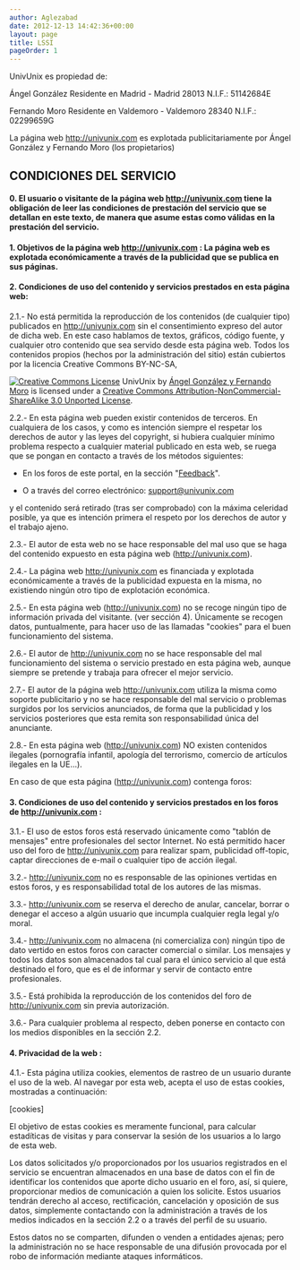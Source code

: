 ```yaml
---
author: Aglezabad
date: 2012-12-13 14:42:36+00:00
layout: page
title: LSSI
pageOrder: 1
---
```


UnivUnix es propiedad de:




Ángel González Residente en Madrid - Madrid 28013 N.I.F.: 51142684E




Fernando Moro Residente en Valdemoro - Valdemoro 28340 N.I.F.: 02299659G




La página web http://univunix.com es explotada publicitariamente por Ángel González y Fernando Moro (los propietarios)





## CONDICIONES DEL SERVICIO




#### 0. El usuario o visitante de la página web http://univunix.com tiene la obligación de leer las condiciones de prestación del servicio que se detallan en este texto, de manera que asume estas como válidas en la prestación del servicio.




#### 1. Objetivos de la página web http://univunix.com : La página web es explotada económicamente a través de la publicidad que se publica en sus páginas.




#### 2. Condiciones de uso del contenido y servicios prestados en esta página web:




2.1.- No está permitida la reproducción de los contenidos (de cualquier tipo) publicados en http://univunix.com sin el consentimiento expreso del autor de dicha web. En este caso hablamos de textos, gráficos, código fuente, y cualquier otro contenido que sea servido desde esta página web. Todos los contenidos propios (hechos por la administración del sitio) están cubiertos por la licencia Creative Commons BY-NC-SA,




[![Creative Commons License](http://i.creativecommons.org/l/by-nc-sa/3.0/88x31.png)](http://creativecommons.org/licenses/by-nc-sa/3.0/deed.en_US)
UnivUnix by [Ángel González y Fernando Moro](http://www.univunix.com) is licensed under a [Creative Commons Attribution-NonCommercial-ShareAlike 3.0 Unported License](http://creativecommons.org/licenses/by-nc-sa/3.0/deed.en_US).




2.2.- En esta página web pueden existir contenidos de terceros. En cualquiera de los casos, y como es intención siempre el respetar los derechos de autor y las leyes del copyright, si hubiera cualquier mínimo problema respecto a cualquier material publicado en esta web, se ruega que se pongan en contacto a través de los métodos siguientes:






	
  * En los foros de este portal, en la sección "[Feedback](http://www.univunix.com/forum/viewforum.php?f=5)".

	
  * O a través del correo electrónico: [support@univunix.com](mailto://support@univunix.com)




y el contenido será retirado (tras ser comprobado) con la máxima celeridad posible, ya que es intención primera el respeto por los derechos de autor y el trabajo ajeno.




2.3.- El autor de esta web no se hace responsable del mal uso que se haga del contenido expuesto en esta página web (http://univunix.com).




2.4.- La página web http://univunix.com es financiada y explotada económicamente a través de la publicidad expuesta en la misma, no existiendo ningún otro tipo de explotación económica.




2.5.- En esta página web (http://univunix.com) no se recoge ningún tipo de información privada del visitante. (ver sección 4). Únicamente se recogen datos, puntualmente, para hacer uso de las llamadas "cookies" para el buen funcionamiento del sistema.




2.6.- El autor de http://univunix.com no se hace responsable del mal funcionamiento del sistema o servicio prestado en esta página web, aunque siempre se pretende y trabaja para ofrecer el mejor servicio.




2.7.- El autor de la página web http://univunix.com utiliza la misma como soporte publicitario y no se hace responsable del mal servicio o problemas surgidos por los servicios anunciados, de forma que la publicidad y los servicios posteriores que esta remita son responsabilidad única del anunciante.




2.8.- En esta página web (http://univunix.com) NO existen contenidos ilegales (pornografía infantil, apología del terrorismo, comercio de artículos ilegales en la UE...).




En caso de que esta página (http://univunix.com) contenga foros:





#### 3. Condiciones de uso del contenido y servicios prestados en los foros de http://univunix.com :




3.1.- El uso de estos foros está reservado únicamente como "tablón de mensajes" entre profesionales del sector Internet. No está permitido hacer uso del foro de http://univunix.com para realizar spam, publicidad off-topic, captar direcciones de e-mail o cualquier tipo de acción ilegal.




3.2.- http://univunix.com no es responsable de las opiniones vertidas en estos foros, y es responsabilidad total de los autores de las mismas.




3.3.- http://univunix.com se reserva el derecho de anular, cancelar, borrar o denegar el acceso a algún usuario que incumpla cualquier regla legal y/o moral.




3.4.- http://univunix.com no almacena (ni comercializa con) ningún tipo de dato vertido en estos foros con caracter comercial o similar. Los mensajes y todos los datos son almacenados tal cual para el único servicio al que está destinado el foro, que es el de informar y servir de contacto entre profesionales.




3.5.- Está prohibida la reproducción de los contenidos del foro de http://univunix.com sin previa autorización.




3.6.- Para cualquier problema al respecto, deben ponerse en contacto con los medios disponibles en la sección 2.2.





#### 4. Privacidad de la web :


4.1.- Esta página utiliza cookies, elementos de rastreo de un usuario durante el uso de la web. Al navegar por esta web, acepta el uso de estas cookies, mostradas a continuación:

[cookies]

El objetivo de estas cookies es meramente funcional, para calcular estadíticas de visitas y para conservar la sesión de los usuarios a lo largo de esta web.

Los datos solicitados y/o proporcionados por los usuarios registrados en el servicio se encuentran almacenados en una base de datos con el fin de identificar los contenidos que aporte dicho usuario en el foro, así, si quiere, proporcionar medios de comunicación a quien los solicite. Estos usuarios tendrán derecho al acceso, rectificación, cancelación y oposición de sus datos, simplemente contactando con la administración a través de los medios indicados en la sección 2.2 o a través del perfil de su usuario.

Estos datos no se comparten, difunden o venden a entidades ajenas; pero la administración no se hace responsable de una difusión provocada por el robo de información mediante ataques informáticos.
